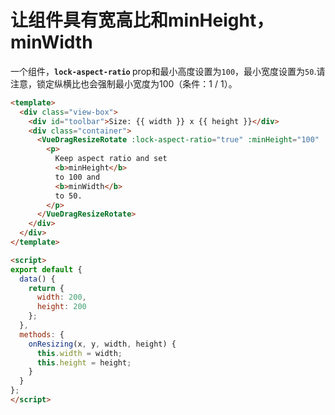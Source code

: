 # 让组件具有宽高比和minHeight，minWidth

一个组件，<b>`lock-aspect-ratio` </b> prop和最小高度设置为`100`，最小宽度设置为`50`.请注意，锁定纵横比也会强制最小宽度为100（条件：1 / 1）。


```html
<template>
  <div class="view-box">
    <div id="toolbar">Size: {{ width }} x {{ height }}</div>
    <div class="container">
      <VueDragResizeRotate :lock-aspect-ratio="true" :minHeight="100" :minWidth="50" @resizing="onResizing">
        <p>
          Keep aspect ratio and set
          <b>minHeight</b>
          to 100 and
          <b>minWidth</b>
          to 50.
        </p>
      </VueDragResizeRotate>
    </div>
  </div>
</template>

<script>
export default {
  data() {
    return {
      width: 200,
      height: 200
    };
  },
  methods: {
    onResizing(x, y, width, height) {
      this.width = width;
      this.height = height;
    }
  }
};
</script>
```
